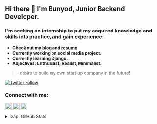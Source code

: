 
## Hi there 👋 I'm Bunyod, Junior Backend Developer.
### I'm seeking an internship to put my acquired knowledge and skills into practice, and gain experience.

* **Check out my [blog](https://t.me/bunyodev) and [resume](https://gist.github.com/bunyodev/92e929ae4dd471820b6b2479d9ff26d7).**
* **Currently working on social media project.**
* **Currently learning Django.**
* **Adjectives: Enthusiast, Realist, Minimalist.**
> I desire to build my own start-up company in the future!

[![Twitter Follow](https://img.shields.io/twitter/follow/bunyodev?color=1DA1F2&logo=twitter&style=for-the-badge)](https://twitter.com/intent/follow?original_referer=https%3A%2F%2Fgithub.com%2Fnorqobilovdotio&screen_name=bunyodev)


### Connect with me:

[<img align="left" alt="bunyodev | Twitter" width="22px" src="https://cdn.jsdelivr.net/npm/simple-icons@v3/icons/twitter.svg" />][twitter]
[<img align="left" alt="bunyodev | LinkedIn" width="22px" src="https://cdn.jsdelivr.net/npm/simple-icons@v3/icons/linkedin.svg" />][linkedin]
[<img align="left" alt="bunyodev | GitHub" width="22px" src="https://cdn.jsdelivr.net/npm/simple-icons@3.13.0/icons/github.svg" />][github]


<br />


<br />

<details>
  <summary>:zap: GitHub Stats</summary>

  <img align="left" alt="bunyodev's GitHub Stats" src="https://github-readme-stats-bunyodev.vercel.app/api?username=bunyodev&show_icons=true&hide_border=true&theme=dark" />

</details>

[twitter]: https://twitter.com/bunyodev
[linkedin]: https://linkedin.com/in/bunyodev
[github]: https://github.com/bunyodev



